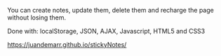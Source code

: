 You can create notes, update them, delete them and recharge the page without losing them.

Done with: localStorage, JSON, AJAX, Javascript, HTML5 and CSS3

https://juandemarr.github.io/stickyNotes/
